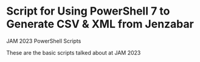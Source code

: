# Script for Using PowerShell 7 to Generate CSV & XML from Jenzabar
JAM 2023 PowerShell Scripts

These are the basic scripts talked about at JAM 2023

